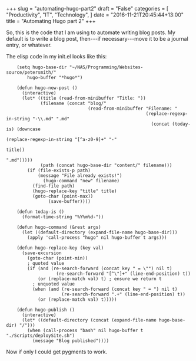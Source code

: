 +++
slug = "automating-hugo-part2"
draft = "False"
categories = [
  "Productivity",
  "IT",
  "Technology",
]
date = "2016-11-21T20:45:44+13:00"
title = "Automating Hugo part 2"
+++

So, this is the code that I am using to automate writing blog posts. My default is to write a blog post, then---if necessary---move it to be a journal entry, or whatever.

The elisp code in my init.el looks like this:

```
    (setq hugo-base-dir "~/NAS/Programming/Websites-source/petersmith/"
        hugo-buffer "*hugo*")

    (defun hugo-new-post ()
      (interactive)
      (let* ((title (read-from-minibuffer "Title: "))
             (filename (concat "blog/" 
                               (read-from-minibuffer "Filename: "
                                                     (replace-regexp-in-string "-\\.md" ".md"
                                                       (concat (today-is) (downcase
                                                                (replace-regexp-in-string "[^a-z0-9]+" "-"
                                                                                          title))
                                                               ".md")))))
             (path (concat hugo-base-dir "content/" filename)))
        (if (file-exists-p path)
            (message "File already exists!")
              (hugo-command "new" filename)
          (find-file path)
          (hugo-replace-key "title" title)
          (goto-char (point-max))
                (save-buffer))))

    (defun today-is ()
      (format-time-string "%Y%m%d-"))

    (defun hugo-command (&rest args)
      (let ((default-directory (expand-file-name hugo-base-dir)))
        (apply 'call-process "hugo" nil hugo-buffer t args)))

    (defun hugo-replace-key (key val)
      (save-excursion
        (goto-char (point-min))
        ; quoted value
        (if (and (re-search-forward (concat key " = \"") nil t)
                   (re-search-forward "[^\"]+" (line-end-position) t))
            (or (replace-match val) t) ; ensure we return t
          ; unquoted value
          (when (and (re-search-forward (concat key " = ") nil t)
                     (re-search-forward ".+" (line-end-position) t))
            (or (replace-match val) t)))))

    (defun hugo-publish ()
      (interactive)
      (let* ((default-directory (concat (expand-file-name hugo-base-dir) "/")))
        (when (call-process "bash" nil hugo-buffer t  "./Scripts/deploySite.sh")
          (message "Blog published"))))
```

Now if only I could get pygments to work.
